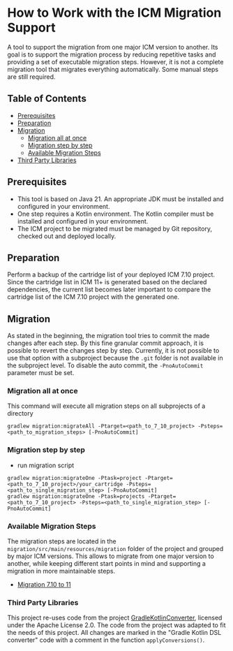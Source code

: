How to Work with the ICM Migration Support
==========================================

A tool to support the migration from one major ICM version to another. 
Its goal is to support the migration process by reducing repetitive tasks and providing a set of executable migration steps.
However, it is not a complete migration tool that migrates everything automatically. Some manual steps are still required.

## Table of Contents
- [Prerequisites](#prerequisites)
- [Preparation](#preparation)
- [Migration](#migration)
  - [Migration all at once](#migration-all-at-once)
  - [Migration step by step](#migration-step-by-step)
  - [Available Migration Steps](#available-migration-steps)
- [Third Party Libraries](#third-party-libraries)


## Prerequisites
* This tool is based on Java 21. An appropriate JDK must be installed and configured in your environment.
* One step requires a Kotlin environment. The Kotlin compiler must be installed and configured in your environment.
* The ICM project to be migrated must be managed by Git repository, checked out and deployed locally.

## Preparation
Perform a backup of the cartridge list of your deployed ICM 7.10 project.
Since the cartridge list in ICM 11+ is generated based on the declared dependencies, the current list becomes later 
important to compare the cartridge list of the ICM 7.10 project with the generated one.

## Migration
As stated in the beginning, the migration tool tries to commit the made changes after each step.
By this fine granular commit approach, it is possible to revert the changes step by step.
Currently, it is not possible to use that option with a subproject because the `.git` folder is not available in the subproject level.
To disable the auto commit, the `-PnoAutoCommit` parameter must be set.

### Migration all at once

This command will execute all migration steps on all subprojects of a directory
```
gradlew migration:migrateAll -Ptarget=<path_to_7_10_project> -Psteps=<path_to_migration_steps> [-PnoAutoCommit]
```

### Migration step by step

- run migration script

```
gradlew migration:migrateOne -Ptask=project -Ptarget=<path_to_7_10_project>/your_cartridge -Psteps=<path_to_single_migration_step> [-PnoAutoCommit]
gradlew migration:migrateOne -Ptask=projects -Ptarget=<path_to_7_10_project> -Psteps=<path_to_single_migration_step> [-PnoAutoCommit]
```

### Available Migration Steps
The migration steps are located in the `migration/src/main/resources/migration` folder of the project and grouped by major ICM versions. This allows to
migrate from one major version to another, while keeping different start points in mind and supporting a migration in more maintainable steps.

* [Migration 7.10 to 11](docs/migration-7.10-11.md)

### Third Party Libraries
This project re-uses code from the project [GradleKotlinConverter](https://github.com/bernaferrari/GradleKotlinConverter), licensed under the Apache License 2.0. The code from the 
project was adapted to fit the needs of this project. All changes are marked in the "Gradle Kotlin DSL converter" code with a comment
in the function `applyConversions()`.
